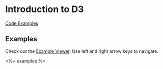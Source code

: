 # Introduction to D3

[Code Examples](http://junhui.github.io/learning/learningD3/examples/viewer/#/)

## Examples

Check out the [Example Viewer](http://junhui.github.io/learning/learningD3/examples/viewer/#/1). Use left and right arrow keys to navigate.

<%= examples %>

